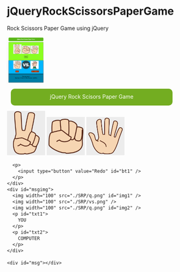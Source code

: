 # jQueryRockScissorsPaperGame
Rock Scissors Paper Game using jQuery

<img src="./srp/srp.png" width="100px">


<!DOCTYPE html>
<html>

<head>
  <title>jQuery Rock Scissors Paper Game</title>
  <style>
    .box1 {
      border-radius: 10px;
      border: 2px solid #73ad21;
      background-color: #73ad21;
      padding: 10px;
      margin: 10px;
      width: 400px;
      height: 20px;
      color: white;
      text-align: center;
    }

    .box2 {
      width: 400px;
      height: 200px;
      background-color: greenyellow;
      /* margin-top: 10px; */
      margin-left: 10px;
      padding: 10px;
      text-align: center;
      border: 2px solid grey;
      float: left;
    }

    #bt1 {
      background-color: greenyellow;
      border-radius: 5px;
      padding: 5px;
    }

    #msgimg {
      width: 420px;
      margin-top: 225px;
      margin-left: 10px;
      padding-top: 10px;
      height: 160px;
      border: 2px solid black;
      background-color: rgb(0, 183, 255);
      text-align: center;
      float: both clear;
    }

    #txt1,
    #txt2 {
      display: inline-block;
      border-radius: 5px;
      background-color: chocolate;
      border: 2px solid brown;
    }

    #txt1 {
      margin-left: 80px;
      margin-right: 50px;

    }

    #txt2 {
      margin-right: 50px;
      margin-left: 100px;
    }

    #msg {
      background-color: rgb(10, 125, 163);
      padding-top: 20px;
      margin-top: 0px;
      margin-left: 10px;
      width: 420px;
      height: 80px;
      border: 2px solid black;
      text-align: center;
    }
  </style>
  <script src="https://ajax.googleapis.com/ajax/libs/jquery/3.5.1/jquery.min.js"></script>
  <script>
    var clickCnt = 0;
    var winCnt = 0;
    $(document).ready(function () {
      $('#i1,#i2, #i3').click(function () {
        clickCnt++;
        // take out the number that's clicked on one of the SRP(scissors,rock, paper)
        var n = parseInt($(this).attr('id').charAt(1));

        // generate a random number among 1 and 3 (S=1, R=2, P=3)
        var com = Math.floor(Math.random() * 3) + 1;
        /* put a corresponding picture using jQuery and replacing src attribute
        in id = img1, img2 */

        $('#img1').attr('src', './SRP/' + n + '.png');
        $('#img2').attr('src', './SRP/c' + com + '.png');

        /* if the one user click win over the one generated randomly, 
        show "you win", if even, show "you are even", otherwise, show "you lose".
        count the total trial number and the number you win and % win
        */
        var str = '';
        if ((n == 1 && com == 3) || (n == 2 && com == 1) || (n == 3 && com == 1)) {
          str = str + 'You win !' + '<br>';
          winCnt++;
        } else if (n == com) {
          str = str + 'You are even !' + '<br>';
        } else {
          str = str + 'You lose !' + '<br>';
        }

        str = str + 'Number of Trial: ' + clickCnt + ',  ';
        str = str + 'Win Number: ' + winCnt + "(";
        str = str + (winCnt / clickCnt * 100) + '%' + ')';
        $('#msg').html(str);
      });
      /*  redo will reset the dice chosen by user and randomly selected 
      and the statement(you got wrong or you got wrong) and the score  
      */
      $('input[type=button]').click(function () {
        $('#img1').attr('src', './SRP/q.png');
        $('#img2').attr('src', './SRP/q.png');
        $('#msg').html('');
        clickCnt = 0;
        winCnt = 0;
      });
    });
  </script>
</head>

<body>
  <form name="form1">
    <div class="box1">jQuery Rock Scisors Paper Game</div>
    <div class="box2">
      <p>
        <img width="100" src="./SRP/1.png" id="i1">
        <img width="100" src="./SRP/2.png" id="i2">
        <img width="100" src="./SRP/3.png" id="i3">
      </p>

      <p>
        <input type="button" value="Redo" id="bt1" />
      </p>
    </div>
    <div id="msgimg">
      <img width="100" src="./SRP/q.png" id="img1" />
      <img width="100" src="./SRP/vs.png" />
      <img width="100" src="./SRP/q.png" id="img2" />
      <p id="txt1">
        YOU
      </p>
      <p id="txt2">
        COMPUTER
      </p>
    </div>

    <div id="msg"></div>
  </form>
</body>

</html>
